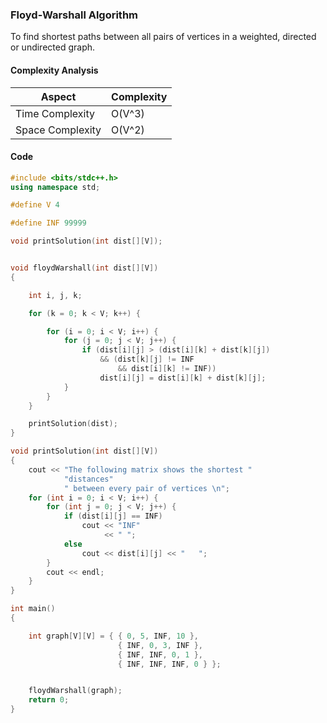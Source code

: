 ### Floyd-Warshall Algorithm

To find shortest paths between all pairs of vertices in a weighted, directed or undirected graph.

#### Complexity Analysis

| Aspect           | Complexity |
| ---------------- | ---------- |
| Time Complexity  | O(V^3)     |
| Space Complexity | O(V^2)     |

#### Code

```cpp
#include <bits/stdc++.h>
using namespace std;

#define V 4

#define INF 99999

void printSolution(int dist[][V]);


void floydWarshall(int dist[][V])
{

    int i, j, k;

    for (k = 0; k < V; k++) {

        for (i = 0; i < V; i++) {
            for (j = 0; j < V; j++) {
                if (dist[i][j] > (dist[i][k] + dist[k][j])
                    && (dist[k][j] != INF
                        && dist[i][k] != INF))
                    dist[i][j] = dist[i][k] + dist[k][j];
            }
        }
    }

    printSolution(dist);
}

void printSolution(int dist[][V])
{
    cout << "The following matrix shows the shortest "
            "distances"
            " between every pair of vertices \n";
    for (int i = 0; i < V; i++) {
        for (int j = 0; j < V; j++) {
            if (dist[i][j] == INF)
                cout << "INF"
                     << " ";
            else
                cout << dist[i][j] << "   ";
        }
        cout << endl;
    }
}

int main()
{

    int graph[V][V] = { { 0, 5, INF, 10 },
                        { INF, 0, 3, INF },
                        { INF, INF, 0, 1 },
                        { INF, INF, INF, 0 } };


    floydWarshall(graph);
    return 0;
}

```
